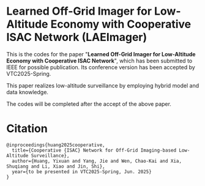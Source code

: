 # Learned Off-Grid Imager for Low-Altitude Economy with Cooperative ISAC Network (LAEImager)

This is the codes for the paper "**Learned Off-Grid Imager for Low-Altitude Economy with Cooperative ISAC Network**", which has been submitted to IEEE for possible publication. Its conference version has been accepted by VTC2025-Spring.

This paper realizes low-altitude surveillance by employing hybrid model and data knowledge.

The codes will be completed after the accept of the above paper.

# Citation

```
@inproceedings{huang2025cooperative,
  title={Cooperative {ISAC} Network for Off-Grid Imaging-based Low-Altitude Surveillance},
  author={Huang, Yixuan and Yang, Jie and Wen, Chao-Kai and Xia, Shuqiang and Li, Xiao and Jin, Shi},
  year={to be presented in VTC2025-Spring, Jun. 2025}
}
```

